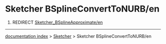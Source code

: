 # Sketcher BSplineConvertToNURB/en
1.  REDIRECT [Sketcher\_BSplineApproximate/en](Sketcher_BSplineApproximate/en.md)

---
[documentation index](../README.md) > [Sketcher](Sketcher_Workbench.md) > Sketcher BSplineConvertToNURB/en
